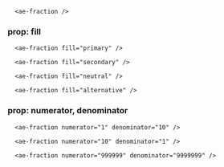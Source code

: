 ```vue
  <ae-fraction />
``` 

### prop: fill
```vue
  <ae-fraction fill="primary" />
```
```vue
  <ae-fraction fill="secondary" />
```
```vue
  <ae-fraction fill="neutral" />
```
```vue
  <ae-fraction fill="alternative" />
```

### prop: numerator, denominator
```vue
  <ae-fraction numerator="1" denominator="10" />
```
```vue
  <ae-fraction numerator="10" denominator="1" />
```
```vue
  <ae-fraction numerator="999999" denominator="9999999" />
```
